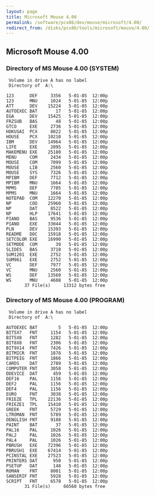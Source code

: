 ```yaml
---
layout: page
title: Microsoft Mouse 4.00
permalink: /software/pcx86/dev/mouse/microsoft/4.00/
redirect_from: /disks/pcx86/tools/microsoft/mouse/4.00/
---
```


Microsoft Mouse 4.00
--------------------

### Directory of MS Mouse 4.00 (SYSTEM)

	 Volume in drive A has no label
	 Directory of  A:\
	
	123      DEF     3356   5-01-85  12:00p
	123      MNU     1024   5-01-85  12:00p
	ATT      DEV    15224   5-01-85  12:00p
	AUTOEXEC BAT       17   5-01-85  12:00p
	EGA      DEV    15425   5-01-85  12:00p
	FRZSUB   BAS       48   5-01-85  12:00p
	GTCO     EXE     2736   5-01-85  12:00p
	HOKUSAI  PCX     8022   5-01-85  12:00p
	HOUSE    PCX    10210   5-01-85  12:00p
	IBM      DEV    14964   5-01-85  12:00p
	LIFE     EXE     2095   5-01-85  12:00p
	MAKEMENU EXE    25180   5-01-85  12:00p
	MENU     COM     2434   5-01-85  12:00p
	MOUSE    COM     7099   5-01-85  12:00p
	MOUSE    LIB     2560   5-01-85  12:00p
	MOUSE    SYS     7326   5-01-85  12:00p
	MPIBM    DEF     7712   5-01-85  12:00p
	MPIBM    MNU     1664   5-01-85  12:00p
	MPMS     DEF     7705   5-01-85  12:00p
	MPMS     MNU     1664   5-01-85  12:00p
	NOTEPAD  COM    12270   5-01-85  12:00p
	NP       COD    25960   5-01-85  12:00p
	NP       DAT     8522   5-01-85  12:00p
	NP       HLP    17641   5-01-85  12:00p
	PIANO    BAS     9536   5-01-85  12:00p
	PIANO    EXE    33044   5-01-85  12:00p
	PLN      DEV    15393   5-01-85  12:00p
	README   DOC    15918   5-01-85  12:00p
	SETCOLOR EXE    16990   5-01-85  12:00p
	SETMODE  COM       39   5-01-85  12:00p
	SLIDES   BAS     3718   5-01-85  12:00p
	SUM1201  EXE     2752   5-01-85  12:00p
	SUM961   EXE     2752   5-01-85  12:00p
	VC       DEF     7977   5-01-85  12:00p
	VC       MNU     2560   5-01-85  12:00p
	WS       DEF    13560   5-01-85  12:00p
	WS       MNU     4608   5-01-85  12:00p
	       37 File(s)     13312 bytes free

### Directory of MS Mouse 4.00 (PROGRAM)

	 Volume in drive A has no label
	 Directory of  A:\
	
	AUTOEXEC BAT        5   5-01-85  12:00p
	BIT5X7   FNT     1154   5-01-85  12:00p
	BIT5X8   FNT     1282   5-01-85  12:00p
	BIT8X8   FNT     2306   5-01-85  12:00p
	BIT9X14  FNT     7426   5-01-85  12:00p
	BITMICR  FNT     1878   5-01-85  12:00p
	BITPEIG  FNT     1866   5-01-85  12:00p
	CARDS    DAT     2789   5-01-85  12:00p
	COMPUTER FNT     3058   5-01-85  12:00p
	DDEVICE  DAT      459   5-01-85  12:00p
	DEF16    PAL     1156   5-01-85  12:00p
	DEF2     PAL     1156   5-01-85  12:00p
	DEF4     PAL     1156   5-01-85  12:00p
	EURO     FNT     3038   5-01-85  12:00p
	FRIEZE   TPL    22136   5-01-85  12:00p
	FRIEZE1  TPL    15410   5-01-85  12:00p
	GREEK    FNT     5729   5-01-85  12:00p
	LTROMAN  FNT     5789   5-01-85  12:00p
	OENGLISH FNT     9108   5-01-85  12:00p
	PAINT    BAT       37   5-01-85  12:00p
	PAL16    PAL     1026   5-01-85  12:00p
	PAL2     PAL     1026   5-01-85  12:00p
	PAL4     PAL     1026   5-01-85  12:00p
	PBRUSH   EXE    72396   5-01-85  12:00p
	PBRUSH1  EXE    67414   5-01-85  12:00p
	PCINSTAL EXE    27523   5-01-85  12:00p
	PRINTERS DAT      950   5-01-85  12:00p
	PSETUP   DAT      148   5-01-85  12:00p
	ROMAN    FNT     8001   5-01-85  12:00p
	SANSERIF FNT     5928   5-01-85  12:00p
	SCRIPT   FNT     6578   5-01-85  12:00p
	       31 File(s)     66560 bytes free
